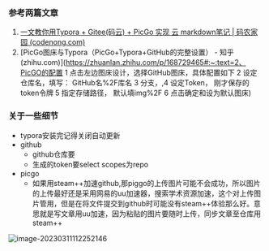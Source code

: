### 参考两篇文章

1. [一文教你用Typora + Gitee(码云) + PicGo 实现 云 markdown笔记 | 码农家园 (codenong.com)](https://www.codenong.com/cs106528795/)
2. [PicGo图床与Typora（PicGo+Typora+GitHub的完整设置） - 知乎 (zhihu.com)](https://zhuanlan.zhihu.com/p/168729465#:~:text=2、PicGO的配置 1 点击左边图床设计，选择GitHub图床，具体配置如下 2 设定仓库名，填写： GitHub名%2F库名 3 分支，,4 设定Token， 刚才保存的token令牌 5 指定存储路径， 默认填img%2F 6 点击确定和设为默认图床)



### 关于一些细节

- typora安装完记得关闭自动更新
- github
  - github仓库要
  - 生成的token要select scopes为repo
- picgo
  - 如果用steam++加速github,那piggo的上传图片可能不会成功，所以图片的上传最好还是采用网易的uu加速器，搜索学术资源加速，这个对上传图片管用，但是在将文件提交到github时可能没有steam++体验那么好。意思就是写文章用uu加速，因为粘贴的图片要随时上传，同步文章至仓库用steam++

![image-20230311112252146](https://raw.githubusercontent.com/ycnosad/MyMDFiles/master/img/202303111122218.png)